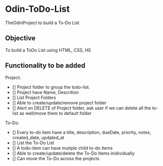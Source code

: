 # Odin-ToDo-List
TheOdinProject to build a To-Do List

## Objective
To build a ToDo List using HTML, CSS, HS

## Functionality to be added

Project: 
- [] Project folder to group the todo-list.
- [] Project have Name, Descrition
- [] List Project Folders
- [] Able to create/update/remove project folder
- [] Alert on DELETE of Project folder, ask user if we can delete all the to-list as well/move them to default folder

To-Do:
- [] Every to-do item have a title, description, dueDate, priority, notes, created_date, updated_at
- [] List the To-Do List
- [] A todo-item can have mutiple child to-do items
- [] Able to create/update/delete the To-Do Items inidividually
- [] Can move the To-Do across the projects